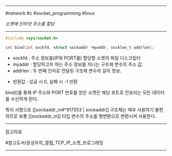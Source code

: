 
---

#network #c #socket_programming #linux

*소켓에 인터넷 주소를 할당*

---

```c
#include <sys/socket.h>

int bind(int sockfd, struct sockaddr *myaddr, socklen_t addrlen);
```

- sockfd : 주소 정보를(IP와 PORT를) 할당할 소켓의 파일 디스크립터
- myaddr : 할당하고자 하는 주소 정보를 지니는 구조체 변수의 주소 값.
- addrlen : 두 번째 인자로 전달된 구조체 변수의 길이 정보.
+ 반환값 : 성공 시 0, 실패 시 -1 반환

bind()를 통해 IP 주소와 PORT 번호를 얻은 소켓은 해당 포트로 전송되는 모든 데이터를 수신하게 된다.

특이 사항으로 [[sockaddr_in#^917553 | sockaddr]] 구조체는 매우 사용하기 불편하므로 보통 [[sockaddr_in]] 타입 변수의 주소를 형변환으로 변환시켜 사용한다.

---

참고자료

#참고도서/윤성우의_열혈_TCP_IP_소켓_프로그래밍

---